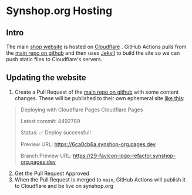 # Synshop.org Hosting 

## Intro 

The main [shop website](https://synshop.org) is hosted on [Cloudflare](https://www.cloudflare.com/plans/free/) . GitHub Actions 
pulls from the [main repo on github](https://github.com/synshop/synshop.org) and then uses [Jekyll](https://jekyllrb.com/) to build the site so we can push static files to Cloudflare's servers.

## Updating the website

1. Create a Pull Request of the [main repo on github](https://github.com/synshop/synshop.org) with some content changes.  These will be published to their own ephemeral site [like this](https://github.com/synshop/synshop.org/pull/32#issuecomment-1741900656):
> Deploying with  Cloudflare Pages  Cloudflare Pages
>
> Latest commit: 	4492789
>
> Status:	 ✅  Deploy successful!
>
> Preview URL:	https://6ca0cb6a.synshop-org.pages.dev
>
> Branch Preview URL:	https://29-favicon-logo-refactor.synshop-org.pages.dev

2. Get the Pull Request Approved
3. When the Pull Request is merged to `main`, GitHub Actions will publish it to Cloudflare and be live on synshop.org

